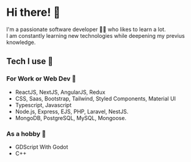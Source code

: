 # Hi there! :wave:
 I'm a passionate software developer :technologist: who likes to learn a lot. <br>
 I am constantly learning new technologies while deepening my previus knowledge.<br>
 
 ## Tech I use :rocket:
 ### For Work or Web Dev :construction_worker:
 <ul>
   <li>ReactJS, NextJS, AngularJS, Redux</li>
   <li>CSS, Saas, Bootstrap, Tailwind, Styled Components, Material UI</li>
   <li>Typescript, Javascript</li>
   <li>Node.js, Express, EJS, PHP, Laravel, NestJS.</li>
   <li>MongoDB, PostgreSQL, MySQL, Mongoose.</li>
</ul>

 ### As a hobby :tada:
 <ul>
   <li>GDScript With Godot</li>
   <li>C++</li>
</ul>
 

